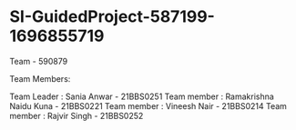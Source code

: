# SI-GuidedProject-587199-1696855719

Team - 590879

Team Members:

Team Leader : Sania Anwar - 21BBS0251
Team member : Ramakrishna Naidu Kuna - 21BBS0221
Team member : Vineesh Nair - 21BBS0214
Team member : Rajvir Singh - 21BBS0252

